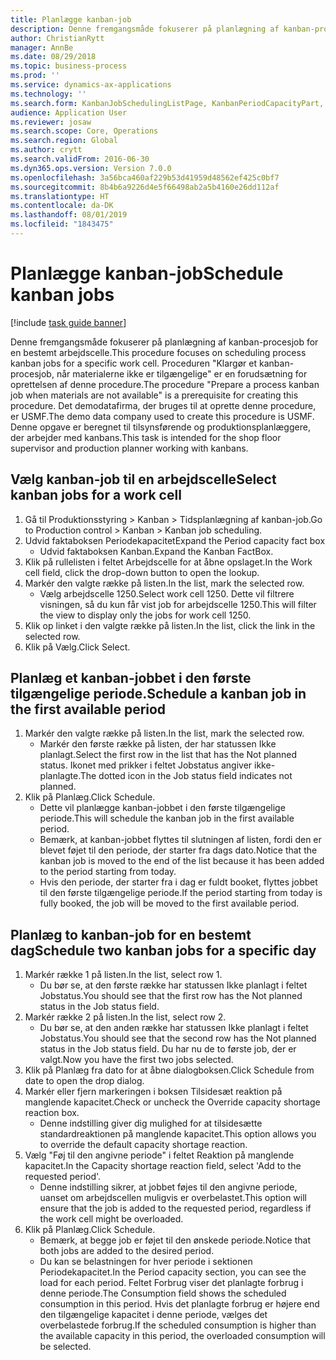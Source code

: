 ```yaml
---
title: Planlægge kanban-job
description: Denne fremgangsmåde fokuserer på planlægning af kanban-procesjob for en bestemt arbejdscelle.
author: ChristianRytt
manager: AnnBe
ms.date: 08/29/2018
ms.topic: business-process
ms.prod: ''
ms.service: dynamics-ax-applications
ms.technology: ''
ms.search.form: KanbanJobSchedulingListPage, KanbanPeriodCapacityPart, SysLookupMultiSelectGrid, KanbanBoardScheduleJobForward
audience: Application User
ms.reviewer: josaw
ms.search.scope: Core, Operations
ms.search.region: Global
ms.author: crytt
ms.search.validFrom: 2016-06-30
ms.dyn365.ops.version: Version 7.0.0
ms.openlocfilehash: 3a56bca460af229b53d41959d48562ef425c0bf7
ms.sourcegitcommit: 8b4b6a9226d4e5f66498ab2a5b4160e26dd112af
ms.translationtype: HT
ms.contentlocale: da-DK
ms.lasthandoff: 08/01/2019
ms.locfileid: "1843475"
---
```

# <a name="schedule-kanban-jobs"></a><span data-ttu-id="e60ef-103">Planlægge kanban-job</span><span class="sxs-lookup"><span data-stu-id="e60ef-103">Schedule kanban jobs</span></span>

[!include [task guide banner](../../includes/task-guide-banner.md)]

<span data-ttu-id="e60ef-104">Denne fremgangsmåde fokuserer på planlægning af kanban-procesjob for en bestemt arbejdscelle.</span><span class="sxs-lookup"><span data-stu-id="e60ef-104">This procedure focuses on scheduling process kanban jobs for a specific work cell.</span></span> <span data-ttu-id="e60ef-105">Proceduren "Klargør et kanban-procesjob, når materialerne ikke er tilgængelige" er en forudsætning for oprettelsen af denne procedure.</span><span class="sxs-lookup"><span data-stu-id="e60ef-105">The procedure "Prepare a process kanban job when materials are not available" is a prerequisite for creating this procedure.</span></span> <span data-ttu-id="e60ef-106">Det demodatafirma, der bruges til at oprette denne procedure, er USMF.</span><span class="sxs-lookup"><span data-stu-id="e60ef-106">The demo data company used to create this procedure is USMF.</span></span> <span data-ttu-id="e60ef-107">Denne opgave er beregnet til tilsynsførende og produktionsplanlæggere, der arbejder med kanbans.</span><span class="sxs-lookup"><span data-stu-id="e60ef-107">This task is intended for the shop floor supervisor and production planner working with kanbans.</span></span>


## <a name="select-kanban-jobs-for-a-work-cell"></a><span data-ttu-id="e60ef-108">Vælg kanban-job til en arbejdscelle</span><span class="sxs-lookup"><span data-stu-id="e60ef-108">Select kanban jobs for a work cell</span></span>
1. <span data-ttu-id="e60ef-109">Gå til Produktionsstyring > Kanban > Tidsplanlægning af kanban-job.</span><span class="sxs-lookup"><span data-stu-id="e60ef-109">Go to Production control > Kanban > Kanban job scheduling.</span></span>
2. <span data-ttu-id="e60ef-110">Udvid faktaboksen Periodekapacitet</span><span class="sxs-lookup"><span data-stu-id="e60ef-110">Expand the Period capacity fact box</span></span>
    * <span data-ttu-id="e60ef-111">Udvid faktaboksen Kanban.</span><span class="sxs-lookup"><span data-stu-id="e60ef-111">Expand the Kanban FactBox.</span></span>  
3. <span data-ttu-id="e60ef-112">Klik på rullelisten i feltet Arbejdscelle for at åbne opslaget.</span><span class="sxs-lookup"><span data-stu-id="e60ef-112">In the Work cell field, click the drop-down button to open the lookup.</span></span>
4. <span data-ttu-id="e60ef-113">Markér den valgte række på listen.</span><span class="sxs-lookup"><span data-stu-id="e60ef-113">In the list, mark the selected row.</span></span>
    * <span data-ttu-id="e60ef-114">Vælg arbejdscelle 1250.</span><span class="sxs-lookup"><span data-stu-id="e60ef-114">Select work cell 1250.</span></span> <span data-ttu-id="e60ef-115">Dette vil filtrere visningen, så du kun får vist job for arbejdscelle 1250.</span><span class="sxs-lookup"><span data-stu-id="e60ef-115">This will filter the view to display only the jobs for work cell 1250.</span></span>  
5. <span data-ttu-id="e60ef-116">Klik op linket i den valgte række på listen.</span><span class="sxs-lookup"><span data-stu-id="e60ef-116">In the list, click the link in the selected row.</span></span>
6. <span data-ttu-id="e60ef-117">Klik på Vælg.</span><span class="sxs-lookup"><span data-stu-id="e60ef-117">Click Select.</span></span>

## <a name="schedule-a-kanban-job-in-the-first-available-period"></a><span data-ttu-id="e60ef-118">Planlæg et kanban-jobbet i den første tilgængelige periode.</span><span class="sxs-lookup"><span data-stu-id="e60ef-118">Schedule a kanban job in the first available period</span></span>
1. <span data-ttu-id="e60ef-119">Markér den valgte række på listen.</span><span class="sxs-lookup"><span data-stu-id="e60ef-119">In the list, mark the selected row.</span></span>
    * <span data-ttu-id="e60ef-120">Markér den første række på listen, der har statussen Ikke planlagt.</span><span class="sxs-lookup"><span data-stu-id="e60ef-120">Select the first row in the list that has the Not planned status.</span></span> <span data-ttu-id="e60ef-121">Ikonet med prikker i feltet Jobstatus angiver ikke-planlagte.</span><span class="sxs-lookup"><span data-stu-id="e60ef-121">The dotted icon in the Job status field indicates not planned.</span></span>  
2. <span data-ttu-id="e60ef-122">Klik på Planlæg.</span><span class="sxs-lookup"><span data-stu-id="e60ef-122">Click Schedule.</span></span>
    * <span data-ttu-id="e60ef-123">Dette vil planlægge kanban-jobbet i den første tilgængelige periode.</span><span class="sxs-lookup"><span data-stu-id="e60ef-123">This will schedule the kanban job in the first available period.</span></span>  
    * <span data-ttu-id="e60ef-124">Bemærk, at kanban-jobbet flyttes til slutningen af listen, fordi den er blevet føjet til den periode, der starter fra dags dato.</span><span class="sxs-lookup"><span data-stu-id="e60ef-124">Notice that the kanban job is moved to the end of the list because it has been added to the period starting from today.</span></span>  
    * <span data-ttu-id="e60ef-125">Hvis den periode, der starter fra i dag er fuldt booket, flyttes jobbet til den første tilgængelige periode.</span><span class="sxs-lookup"><span data-stu-id="e60ef-125">If the period starting from today is fully booked, the job will be moved to the first available period.</span></span>  

## <a name="schedule-two-kanban-jobs-for-a-specific-day"></a><span data-ttu-id="e60ef-126">Planlæg to kanban-job for en bestemt dag</span><span class="sxs-lookup"><span data-stu-id="e60ef-126">Schedule two kanban jobs for a specific day</span></span>
1. <span data-ttu-id="e60ef-127">Markér række 1 på listen.</span><span class="sxs-lookup"><span data-stu-id="e60ef-127">In the list, select row 1.</span></span>
    * <span data-ttu-id="e60ef-128">Du bør se, at den første række har statussen Ikke planlagt i feltet Jobstatus.</span><span class="sxs-lookup"><span data-stu-id="e60ef-128">You should see that the first row has the Not planned status in the Job status field.</span></span>  
2. <span data-ttu-id="e60ef-129">Markér række 2 på listen.</span><span class="sxs-lookup"><span data-stu-id="e60ef-129">In the list, select row 2.</span></span>
    * <span data-ttu-id="e60ef-130">Du bør se, at den anden række har statussen Ikke planlagt i feltet Jobstatus.</span><span class="sxs-lookup"><span data-stu-id="e60ef-130">You should see that the second row has the Not planned status in the Job status field.</span></span> <span data-ttu-id="e60ef-131">Du har nu de to første job, der er valgt.</span><span class="sxs-lookup"><span data-stu-id="e60ef-131">Now you have the first two jobs selected.</span></span>  
3. <span data-ttu-id="e60ef-132">Klik på Planlæg fra dato for at åbne dialogboksen.</span><span class="sxs-lookup"><span data-stu-id="e60ef-132">Click Schedule from date to open the drop dialog.</span></span>
4. <span data-ttu-id="e60ef-133">Markér eller fjern markeringen i boksen Tilsidesæt reaktion på manglende kapacitet.</span><span class="sxs-lookup"><span data-stu-id="e60ef-133">Check or uncheck the Override capacity shortage reaction box.</span></span>
    * <span data-ttu-id="e60ef-134">Denne indstilling giver dig mulighed for at tilsidesætte standardreaktionen på manglende kapacitet.</span><span class="sxs-lookup"><span data-stu-id="e60ef-134">This option allows you to override the default capacity shortage reaction.</span></span>  
5. <span data-ttu-id="e60ef-135">Vælg "Føj til den angivne periode" i feltet Reaktion på manglende kapacitet.</span><span class="sxs-lookup"><span data-stu-id="e60ef-135">In the Capacity shortage reaction field, select 'Add to the requested period'.</span></span>
    * <span data-ttu-id="e60ef-136">Denne indstilling sikrer, at jobbet føjes til den angivne periode, uanset om arbejdscellen muligvis er overbelastet.</span><span class="sxs-lookup"><span data-stu-id="e60ef-136">This option will ensure that the job is added to the requested period, regardless if the work cell might be overloaded.</span></span>  
6. <span data-ttu-id="e60ef-137">Klik på Planlæg.</span><span class="sxs-lookup"><span data-stu-id="e60ef-137">Click Schedule.</span></span>
    * <span data-ttu-id="e60ef-138">Bemærk, at begge job er føjet til den ønskede periode.</span><span class="sxs-lookup"><span data-stu-id="e60ef-138">Notice that both jobs are added to the desired period.</span></span>  
    * <span data-ttu-id="e60ef-139">Du kan se belastningen for hver periode i sektionen Periodekapacitet.</span><span class="sxs-lookup"><span data-stu-id="e60ef-139">In the Period capacity section, you can see the load for each period.</span></span> <span data-ttu-id="e60ef-140">Feltet Forbrug viser det planlagte forbrug i denne periode.</span><span class="sxs-lookup"><span data-stu-id="e60ef-140">The Consumption field shows the scheduled consumption in this period.</span></span> <span data-ttu-id="e60ef-141">Hvis det planlagte forbrug er højere end den tilgængelige kapacitet i denne periode, vælges det overbelastede forbrug.</span><span class="sxs-lookup"><span data-stu-id="e60ef-141">If the scheduled consumption is higher than the available capacity in this period, the overloaded consumption will be selected.</span></span>  

